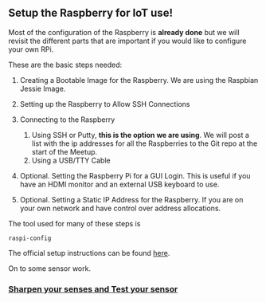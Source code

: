 ## Setup the Raspberry for IoT use! ##

Most of the configuration of the Raspberry is **already done** but we will revisit the different parts that are important if you would like to configure your own RPi.

These are the basic steps needed:

1. Creating a Bootable Image for the Raspberry. We are using the Raspbian Jessie Image.

2. Setting up the Raspberry to Allow SSH Connections

3. Connecting to the Raspberry
    1. Using SSH or Putty, **this is the option we are using**. We will post a list with the ip addresses for all the Raspberries to the Git repo at the start of the Meetup.
    2. Using a USB/TTY Cable

4. Optional. Setting the Raspberry Pi for a GUI Login. This is useful if you have an HDMI monitor and an external USB keyboard to use.

5. Optional. Setting a Static IP Address for the Raspberry. If you are on your own network and have control over address allocations.

The tool used for many of these steps is

`raspi-config`

The official setup instructions can be found [here](http://www.oracle.com/webfolder/technetwork/tutorials/obe/cloud/iot/RaspberryPiSetup/RaspberryPiSetup.html#section1).

On to some sensor work.

### [Sharpen your senses and Test your sensor](dhtsensor.md) ###
